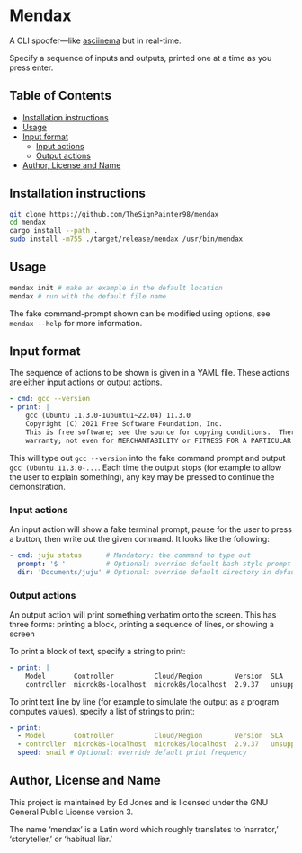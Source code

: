 # Mendax

A CLI spoofer—like [asciinema][asciinema] but in real-time.

Specify a sequence of inputs and outputs, printed one at a time as you press enter.

## Table of Contents

<!-- vim-markdown-toc GFM -->

* [Installation instructions](#installation-instructions)
* [Usage](#usage)
* [Input format](#input-format)
    * [Input actions](#input-actions)
    * [Output actions](#output-actions)
* [Author, License and Name](#author-license-and-name)

<!-- vim-markdown-toc -->

## Installation instructions

```bash
git clone https://github.com/TheSignPainter98/mendax
cd mendax
cargo install --path .
sudo install -m755 ./target/release/mendax /usr/bin/mendax
```

## Usage

```bash
mendax init # make an example in the default location
mendax # run with the default file name
```

The fake command-prompt shown can be modified using options, see `mendax --help` for more information.

## Input format

The sequence of actions to be shown is given in a YAML file.
These actions are either input actions or output actions.

```yaml
- cmd: gcc --version
- print: |
    gcc (Ubuntu 11.3.0-1ubuntu1~22.04) 11.3.0
    Copyright (C) 2021 Free Software Foundation, Inc.
    This is free software; see the source for copying conditions.  There is NO
    warranty; not even for MERCHANTABILITY or FITNESS FOR A PARTICULAR PURPOSE.
```

This will type out `gcc --version` into the fake command prompt and output `gcc (Ubuntu 11.3.0-...`.
Each time the output stops (for example to allow the user to explain something), any key may be pressed to continue the demonstration.

### Input actions

An input action will show a fake terminal prompt, pause for the user to press a button, then write out the given command.
It looks like the following:

```yaml
- cmd: juju status      # Mandatory: the command to type out
  prompt: '$ '          # Optional: override default bash-style prompt
  dir: 'Documents/juju' # Optional: override default directory in default prompt
```

### Output actions

An output action will print something verbatim onto the screen.
This has three forms: printing a block, printing a sequence of lines, or showing a screen

To print a block of text, specify a string to print:

```yaml
- print: |
    Model       Controller          Cloud/Region        Version  SLA          Timestamp
    controller  microk8s-localhost  microk8s/localhost  2.9.37   unsupported  11:19:55Z
```

To print text line by line (for example to simulate the output as a program computes values), specify a list of strings to print:

```yaml
- print:
  - Model       Controller          Cloud/Region        Version  SLA          Timestamp
  - controller  microk8s-localhost  microk8s/localhost  2.9.37   unsupported  11:19:55Z
  speed: snail # Optional: override default print frequency
```

## Author, License and Name

This project is maintained by Ed Jones and is licensed under the GNU General Public License version 3.

The name ‘mendax’ is a Latin word which roughly translates to ‘narrator,’ ‘storyteller,’ or ‘habitual liar.’

[asciinema]: https://asciinema.org/
